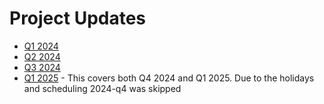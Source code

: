 # Project Updates

- [Q1 2024](https://docs.google.com/document/d/135hMyMH4F7NPdCqEWnubZQR-g4uBgHWlxPidenWWNak/edit)
- [Q2 2024](2024-q2.md)
- [Q3 2024](2024-q3.md)
- [Q1 2025](2025-q1.md) - This covers both Q4 2024 and Q1 2025.  Due to the holidays and scheduling 2024-q4 was skipped
